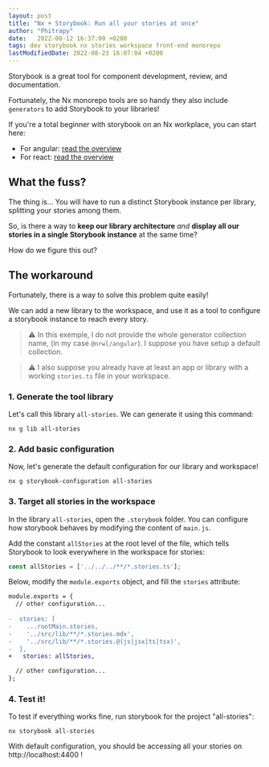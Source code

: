```yaml
---
layout: post
title: "Nx + Storybook: Run all your stories at once"
author: "Phitrapy"
date:   2022-08-12 16:37:00 +0200
tags: dev storybook nx stories workspace front-end monorepo
lastModifiedDate: 2022-08-23 16:07:04 +0200
---
```


Storybook is a great tool for component development, review, and documentation.

Fortunately, the Nx monorepo tools are so handy they also include `generators` to add Storybook to your libraries!

If you're a total beginner with storybook on an Nx workplace, you can start here:
* For angular: [read the overview](https://nx.dev/storybook/overview-angular)
* For react: [read the overview](https://nx.dev/storybook/overview-react)

## What the fuss?

The thing is... You will have to run a distinct Storybook instance per library, splitting your stories among them.

So, is there a way to **keep our library architecture** *and* **display all our stories in a single Storybook instance** at the same time?

How do we figure this out?

## The workaround

Fortunately, there is a way to solve this problem quite easily!

We can add a new library to the workspace, and use it as a tool to configure a storybook instance to reach every story.

> ⚠️ In this exemple, I do not provide the whole generator collection name, (in my case `@nrwl/angular`). I suppose you have setup a default collection.

> ⚠️ I also suppose you already have at least an app or library with a working `stories.ts` file in your workspace.

### 1. Generate the tool library

Let's call this library `all-stories`. We can generate it using this command:
```shell
nx g lib all-stories
```

### 2. Add basic configuration

Now, let's generate the default configuration for our library and workspace!
```shell
nx g storybook-configuration all-stories
```

### 3. Target all stories in the workspace

In the library `all-stories`, open the `.storybook` folder. You can configure how storybook behaves by modifying the content of `main.js`.

Add the constant `allStories` at the root level of the file, which tells Storybook to look everywhere in the workspace for stories:
```javascript
const allStories = ['../../../**/*.stories.ts'];
```

Below, modify the `module.exports` object, and fill the `stories` attribute:
```diff
module.exports = {
  // other configuration...
  
-  stories: [
-    ...rootMain.stories,
-    '../src/lib/**/*.stories.mdx',
-    '../src/lib/**/*.stories.@(js|jsx|ts|tsx)',
-  ],
+   stories: allStories,

  // other configuration...
};
```

### 4. Test it!

To test if everything works fine, run storybook for the project "all-stories":
```shell
nx storybook all-stories
```

With default configuration, you should be accessing all your stories on http://localhost:4400 !


